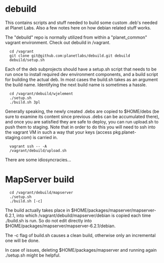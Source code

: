 debuild
=======

This contains scripts and stuff needed to build some custom .deb's needed
at Planet Labs.  Also a few notes here on how debian related stuff works.

The "debuild" repo is normally utilized from within a "planet_common" vagrant
environment.  Check out debuild in /vagrant. 

```
  cd /vagrant
  git clone git@github.com:planetlabs/debuild.git debuild
  debuild/setup.sh
```

Each of the deb subprojects should have a setup.sh script that needs to be
run once to install required dev environment components, and a build script 
for building the actual deb.  In most cases the build.sh takes as an argument
the build name.  Identifying the next build name is sometimes a hassle.  

```
  cd /vagrant/debuild/wjelement
  ./setup.sh
  ./build.sh 3pl
```

Generally speaking, the newly created .debs are copied to $HOME/debs (be sure
to examine its content since previous .debs can be accumulated there), and
once you are satisfied they are safe to deploy, you can run upload.sh to 
push them to staging.  Note that in order to do this you will need to ssh
into the vagrant VM in such a way that your keys (access pkg.planet-staging.com)
is carried in.

```  
  vagrant ssh -- -A 
  /vagrant/debuild/upload.sh
```

There are some idiosyncracies...

MapServer build
===============

```
  cd /vagrant/debuild/mapserver
  ./setup.sh
  ./build.sh [-c]
```

The build actually takes place in $HOME/packages/mapserver/mapserver-6.2.1,
into which /vagrant/debuild/mapserver/debian is copied each time ./build.sh is
run. So do not edit directly into $HOME/packages/mapserver/mapserver-6.2.1/debian.

The -c flag of build.sh causes a clean build, otherwise only an incremental one
will be done.

In case of issues, deleting $HOME/packages/mapserver and running again ./setup.sh
might be helpful.
